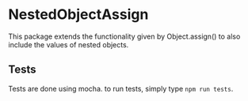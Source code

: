 # NestedObjectAssign
This package extends the functionality given by Object.assign() to also include the values of nested objects.

## Tests
Tests are done using mocha. to run tests, simply type `npm run tests`.